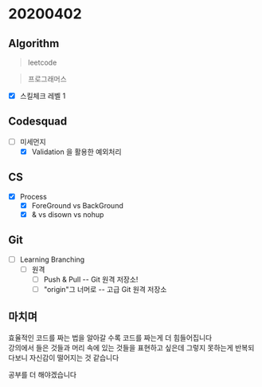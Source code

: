 # 20200402

## Algorithm

> leetcode

> 프로그래머스  

- [x] 스킬체크 레벨 1

## Codesquad

- [ ] 미세먼지
  - [x] Validation 을 활용한 예외처리

## CS

- [x] Process
  - [x] ForeGround vs BackGround
  - [x] & vs disown vs nohup

## Git

- [ ] Learning Branching
  - [ ] 원격
    - [ ] Push & Pull -- Git 원격 저장소!
    - [ ] "origin"그 너머로 -- 고급 Git 원격 저장소

## 마치며

효율적인 코드를 짜는 법을 알아갈 수록 코드를 짜는게 더 힘들어집니다  
강의에서 들은 것들과 머리 속에 있는 것들을 표현하고 싶은데 그렇지 못하는게 반복되다보니 자신감이 떨어지는 것 같습니다  

공부를 더 해야겠습니다
